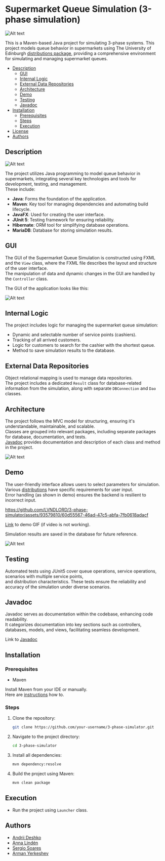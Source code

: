# Supermarket Queue Simulation (3-phase simulation)

![Alt text](./src/main/resources/readme/simu_results_for_readme.png)

This is a Maven-based Java project for simulating 3-phase systems.
This project models queue behavior in supermarkets using The University of Edinburgh [distributions package](https://www.dcs.ed.ac.uk/home/simjava/distributions/doc/eduni/distributions/package-summary.html),
providing a comprehensive environment for simulating and managing supermarket queues.

- [Description](#description)
  - [GUI](#gui)
  - [Internal Logic](#internal-logic)
  - [External Data Repositories](#external-data-repositories)
  - [Architecture](#architecture)
  - [Demo](#demo)
  - [Testing](#testing)
  - [Javadoc](#Javadoc)
- [Installation](#installation)
  - [Prerequisites](#prerequisites)
  - [Steps](#steps)
  - [Execution](#execution)
- [License](#license)
- [Authors](#authors) <br>

## Description

![Alt text](./src/main/resources/readme/implementation_for_readme.png)

The project utilizes Java programming to model queue behavior in supermarkets, integrating several key technologies and tools for development, testing, and management. <br>
These include:

- **Java**: Forms the foundation of the application.
- **Maven**: Key tool for managing dependencies and automating build lifecycle.
- **JavaFX**: Used for creating the user interface.
- **JUnit 5**: Testing framework for ensuring reliability.
- **Hibernate**: ORM tool for simplifying database operations.
- **MariaDB**: Database for storing simulation results.

## GUI

The GUI of the Supermarket Queue Simulation is constructed using FXML and the `View` class,
where the FXML file describes the layout and structure of the user interface. <br>
The manipulation of data and dynamic changes in the GUI are handled by the `Controller` class.

The GUI of the application looks like this:

![Alt text](./src/main/resources/readme/gui_start.png)

## Internal Logic

The project includes logic for managing the supermarket queue simulation:

- Dynamic and selectable number of service points (cashiers).
- Tracking of all arrived customers.
- Logic for customers to search for the cashier with the shortest queue.
- Method to save simulation results to the database.

## External Data Repositories

Object relational mapping is used to manage data repositories. <br>
The project includes a dedicated `Result` class for database-related information from the simulation, along with separate `DBConnection` and `Dao` classes.

## Architecture

The project follows the MVC model for structuring, ensuring it's understandable, maintainable, and scalable. <br>
Classes are grouped into relevant packages, including separate packages for database, documentation, and tests. <br>
[Javadoc](https://users.metropolia.fi/~andriid/simulation_javadoc/) provides documentation and description of each class and method in the project.

![Alt text](./src/main/resources/readme/project_MVC.png)

## Demo

The user-friendly interface allows users to select parameters for simulation. <br>
Various [distributions](https://www.dcs.ed.ac.uk/home/simjava/distributions/doc/eduni/distributions/package-summary.html) have specific requirements for user input. <br>
Error handling (as shown in demo) ensures the backend is resilient to incorrect input. 

https://github.com/LVNDLORD/3-phase-simulator/assets/93579810/60d55567-46ad-47c5-abfa-7fb0618adacf

[Link](https://users.metropolia.fi/~andriid/simulation_vid/gif_demo.gif) to demo GIF (if video is not working).

Simulation results are saved in the database for future reference.

![Alt text](./src/main/resources/readme/db_results.png)

## Testing

Automated tests using JUnit5 cover queue operations, service operations, scenarios with multiple service points, <br>
and distribution characteristics. These tests ensure the reliability and accuracy of the simulation under diverse scenarios.

## Javadoc

Javadoc serves as documentation within the codebase, enhancing code readability. <br>
It categorizes documentation into key sections such as controllers, databases, models, and views, facilitating seamless development.

Link to [Javadoc](https://users.metropolia.fi/~andriid/simulation_javadoc/)


## Installation

### Prerequisites
- Maven <br>

Install Maven from your IDE or manually. <br> 
Here are [instructions](https://maven.apache.org/install.html) how to.

### Steps
1. Clone the repository:
    ```bash
    git clone https://github.com/your-username/3-phase-simulator.git
    ```
2. Navigate to the project directory:
    ```bash
    cd 3-phase-simulator
    ```
3. Install all dependencies:
    ```bash
    mvn dependency:resolve
    ```
4. Build the project using Maven:
    ```bash
    mvn clean package
    ```

## Execution
- Run the project using `Launcher` class.

## Authors
- [Andrii Deshko](https://github.com/LVNDLORD)
- [Anna Lindén](https://github.com/AnnaLinden)
- [Sergio Soares](https://github.com/SoaresPT)
- [Arman Yerkeshev](https://github.com/A-Yerkeshev)
